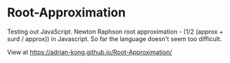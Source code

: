# Root-Approximation
Testing out JavaScript. Newton Raphson root approximation - (1/2 (approx + surd / approx)) in Javascript. So far the language doesn't seem too difficult.

View at https://adrian-kong.github.io/Root-Approximation/
